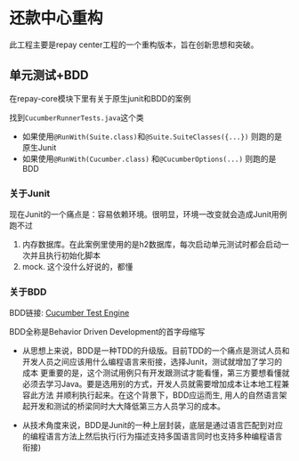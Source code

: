 # 还款中心重构

此工程主要是repay center工程的一个重构版本，旨在创新思想和突破。

## 单元测试+BDD

在repay-core模块下里有关于原生junit和BDD的案例

找到`CucumberRunnerTests.java`这个类
- 如果使用`@RunWith(Suite.class)`和`@Suite.SuiteClasses({...})` 则跑的是原生Junit
- 如果使用`@RunWith(Cucumber.class)` 和`@CucumberOptions(...)` 则跑的是BDD

### 关于Junit  

现在Junit的一个痛点是：容易依赖环境。很明显，环境一改变就会造成Junit用例跑不过
1. 内存数据库。在此案例里使用的是h2数据库，每次启动单元测试时都会启动一次并且执行初始化脚本
2. mock. 这个没什么好说的，都懂

### 关于BDD

BDD链接: [Cucumber Test Engine](https://cucumber.io/)

BDD全称是Behavior Driven Development的首字母缩写

- 从思想上来说，BDD是一种TDD的升级版。目前TDD的一个痛点是测试人员和开发人员之间应该用什么编程语言来衔接，选择Junit，测试就增加了学习的成本
  更重要的是，这个测试用例只有开发跟测试才能看懂，第三方要想看懂就必须去学习Java。要是选用别的方式，开发人员就需要增加成本让本地工程兼容此方法
  并顺利执行起来。在这个背景下，BDD应运而生, 用人的自然语言架起开发和测试的桥梁同时大大降低第三方人员学习的成本。

- 从技术角度来说，BDD是Junit的一种上层封装，底层是通过语言匹配到对应的编程语言方法上然后执行(行为描述支持多国语言同时也支持多种编程语言衔接)